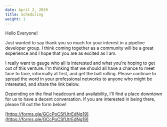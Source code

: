 ```yaml
---
date: April 2, 2019
title: Scheduling
weight: 1
---
```


Hello Everyone!

Just wanted to say thank you so much for your interest in a pipeline developer group. I think coming together as a community will be a great experience and I hope that you are as excited as I am.

I really want to gauge who all is interested and what you're hoping to get out of this venture. I'm thinking that we should all have a chance to meet face to face, informally at first, and get the ball rolling. Please continue to spread the word in your professional networks to anyone who might be interested, and share the link below.

Depending on the final headcount and availability, I'll find a place downtown for us to have a decent conversation. If you are interested in being there, please fill out the form below!

[https://forms.gle/GCcPoCSfUtrEdNg19​](https://forms.gle/GCcPoCSfUtrEdNg19​)
